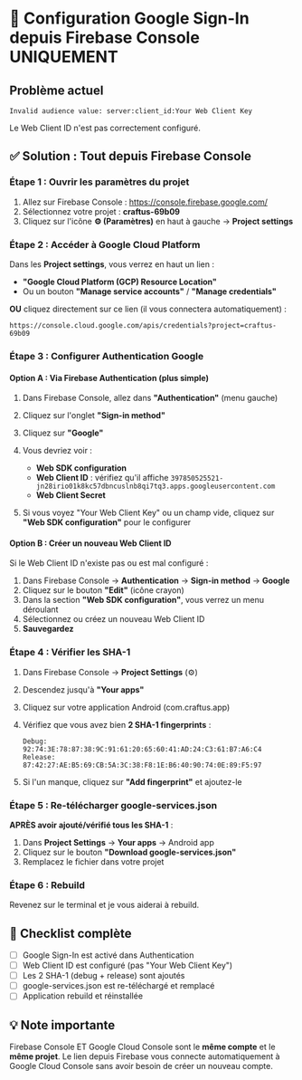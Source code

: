 # 🔧 Configuration Google Sign-In depuis Firebase Console UNIQUEMENT

## Problème actuel
```
Invalid audience value: server:client_id:Your Web Client Key
```

Le Web Client ID n'est pas correctement configuré.

## ✅ Solution : Tout depuis Firebase Console

### Étape 1 : Ouvrir les paramètres du projet

1. Allez sur Firebase Console : https://console.firebase.google.com/
2. Sélectionnez votre projet : **craftus-69b09**
3. Cliquez sur l'icône **⚙️ (Paramètres)** en haut à gauche → **Project settings**

### Étape 2 : Accéder à Google Cloud Platform

Dans les **Project settings**, vous verrez en haut un lien :
- **"Google Cloud Platform (GCP) Resource Location"**
- Ou un bouton **"Manage service accounts"** / **"Manage credentials"**

**OU** cliquez directement sur ce lien (il vous connectera automatiquement) :
```
https://console.cloud.google.com/apis/credentials?project=craftus-69b09
```

### Étape 3 : Configurer Authentication Google

#### Option A : Via Firebase Authentication (plus simple)

1. Dans Firebase Console, allez dans **"Authentication"** (menu gauche)
2. Cliquez sur l'onglet **"Sign-in method"**
3. Cliquez sur **"Google"**
4. Vous devriez voir :
   - **Web SDK configuration**
   - **Web Client ID** : vérifiez qu'il affiche `397850525521-jn28irio01k8kc57dbncuslnb8qi7tq3.apps.googleusercontent.com`
   - **Web Client Secret**

5. Si vous voyez "Your Web Client Key" ou un champ vide, cliquez sur **"Web SDK configuration"** pour le configurer

#### Option B : Créer un nouveau Web Client ID

Si le Web Client ID n'existe pas ou est mal configuré :

1. Dans Firebase Console → **Authentication** → **Sign-in method** → **Google**
2. Cliquez sur le bouton **"Edit"** (icône crayon)
3. Dans la section **"Web SDK configuration"**, vous verrez un menu déroulant
4. Sélectionnez ou créez un nouveau Web Client ID
5. **Sauvegardez**

### Étape 4 : Vérifier les SHA-1

1. Dans Firebase Console → **Project Settings** (⚙️)
2. Descendez jusqu'à **"Your apps"**
3. Cliquez sur votre application Android (com.craftus.app)
4. Vérifiez que vous avez bien **2 SHA-1 fingerprints** :
   ```
   Debug:   92:74:3E:78:87:38:9C:91:61:20:65:60:41:AD:24:C3:61:B7:A6:C4
   Release: 87:42:27:AE:B5:69:CB:5A:3C:38:F8:1E:B6:40:90:74:0E:89:F5:97
   ```

5. Si l'un manque, cliquez sur **"Add fingerprint"** et ajoutez-le

### Étape 5 : Re-télécharger google-services.json

**APRÈS avoir ajouté/vérifié tous les SHA-1** :

1. Dans **Project Settings** → **Your apps** → Android app
2. Cliquez sur le bouton **"Download google-services.json"**
3. Remplacez le fichier dans votre projet

### Étape 6 : Rebuild

Revenez sur le terminal et je vous aiderai à rebuild.

## 🎯 Checklist complète

- [ ] Google Sign-In est activé dans Authentication
- [ ] Web Client ID est configuré (pas "Your Web Client Key")
- [ ] Les 2 SHA-1 (debug + release) sont ajoutés
- [ ] google-services.json est re-téléchargé et remplacé
- [ ] Application rebuild et réinstallée

## 💡 Note importante

Firebase Console ET Google Cloud Console sont le **même compte** et le **même projet**. Le lien depuis Firebase vous connecte automatiquement à Google Cloud Console sans avoir besoin de créer un nouveau compte.

